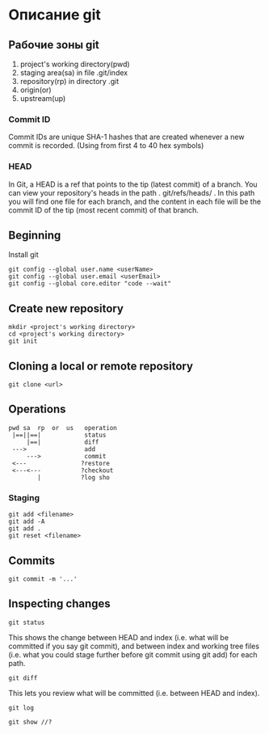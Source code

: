 # Описание git

## Рабочие зоны git
1. project's working directory(pwd)
1. staging area(sa) in file .git/index
1. repository(rp) in directory .git 
1. origin(or)
1. upstream(up)

### Commit ID
Commit IDs are unique SHA-1 hashes that are created whenever a new commit is recorded. (Using from first 4 to 40 hex symbols)

### HEAD
In Git, a HEAD is a ref that points to the tip (latest commit) of a branch. You can view your repository's heads in the path . git/refs/heads/ . In this path you will find one file for each branch, and the content in each file will be the commit ID of the tip (most recent commit) of that branch.

## Beginning
Install git
```
git config --global user.name <userName>
git config --global user.email <userEmail>
git config --global core.editor "code --wait"
```
## Create new repository 
```
mkdir <project's working directory>
cd <project's working directory>
git init
```

## Cloning a local or remote repository
```
git clone <url>
```
## Operations
```
pwd sa  rp  or  us   operation
 |==||==|            status
     |==|            diff
 --->                add
     --->            commit
 <---               ?restore
 <---<---           ?checkout
        |           ?log sho
``` 
### Staging
```
git add <filename>
git add -A
git add .
git reset <filename>
```

## Commits
```
git commit -m '...'
```

## Inspecting changes
```
git status
```
This shows the change between HEAD and index (i.e. what will be committed if you say git commit), and between index and working tree files (i.e. what you could stage further before git commit using git add) for each path.
```
git diff
```
This lets you review what will be committed (i.e. between HEAD and index).
```
git log
```
```
git show //?
```
